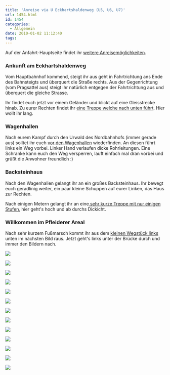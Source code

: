 ```yaml
---
title: 'Anreise via U Eckhartshaldenweg (U5, U6, U7)'
url: 1454.html
id: 1454
categories:
  - Allgemein
date: 2010-01-02 11:12:40
tags:
---
```


Auf der Anfahrt-Hauptseite findet ihr [weitere Anreisemöglichkeiten](../?page_id=713).

### Ankunft am Eckhartshaldenweg

Vom Hauptbahnhof kommend, steigt ihr aus geht in Fahrtrichtung ans Ende des Bahnsteigts und überquert die Straße rechts. Aus der Gegenrichtung (vom Pragsattel aus) steigt ihr natürlich entgegen der Fahrtrichtung aus und überquert die gleiche Strasse.

Ihr findet euch jetzt vor einem Geländer und blickt auf eine Gleisstrecke hinab. Zu eurer Rechten findet ihr [eine Treppe welche nach unten führt](http://www.openstreetmap.org/?mlat=48.79810&amp;mlon=9.1829&amp;zoom=17&amp;layers=B000FTF). Hier wollt ihr lang.

### Wagenhallen

Nach eurem Kampf durch den Urwald des Nordbahnhofs (immer gerade aus) solltet ihr euch [vor den Wagenhallen](http://www.openstreetmap.org/?mlat=48.79930&amp;mlon=9.1848&amp;zoom=17&amp;layers=B000FTF) wiederfinden. An diesen führt links ein Weg vorbei. Linker Hand verlaufen dicke Rohrleitungen. Eine Schranke kann euch den Weg versperren, lauft einfach mal dran vorbei und grüßt die Anwohner freundlich :)

### Backsteinhaus

Nach den Wagenhallen gelangt ihr an ein großes Backsteinhaus. Ihr bewegt euch geradlinig weiter, ein paar kleine Schuppen auf eurer Linken, das Haus zur Rechten.

Nach einigen Metern gelangt ihr an eine[ sehr kurze Treppe mit nur einigen Stufen](http://www.openstreetmap.org/?mlat=48.8007&amp;mlon=9.1865&amp;zoom=17&amp;layers=B000FTF), hier geht's hoch und ab durchs Dickicht.

### Willkommen im Pfleiderer Areal

Nach sehr kurzem Fußmarsch kommt ihr aus dem [kleinen Wegstück links](http://www.openstreetmap.org/?mlat=48.80150&amp;mlon=9.18735&amp;zoom=17&amp;layers=B000FTF) unten im nächsten Bild raus. Jetzt geht's links unter der Brücke durch und immer den Bildern nach.

[![](../wp-content/uploads/2010/05/img_3408-h600-label.png)](../wp-content/uploads/2010/05/img_3408-h600-label.png)

[![](../wp-content/uploads/2010/05/img_3409-h600-label.png)](../wp-content/uploads/2010/05/img_3409-h600-label.png)

[![](../wp-content/uploads/2010/05/img_3410-h600-label.png)](../wp-content/uploads/2010/05/img_3410-h600-label.png)

[![](../wp-content/uploads/2010/05/img_3411-h600-label.png)](../wp-content/uploads/2010/05/img_3411-h600-label.png)

[![](../wp-content/uploads/2010/05/img_3412-h600-label.png)](../wp-content/uploads/2010/05/img_3412-h600-label.png)

[![](../wp-content/uploads/2010/05/img_3413-h600-label.png)](../wp-content/uploads/2010/05/img_3413-h600-label.png)

[![](../wp-content/uploads/2010/05/img_3414-h600-label.png)](../wp-content/uploads/2010/05/img_3414-h600-label.png)

[![](../wp-content/uploads/2010/05/img_3415-h600-label.png)](../wp-content/uploads/2010/05/img_3415-h600-label.png)

[![](../wp-content/uploads/2010/05/img_3416-h600-label.png)](../wp-content/uploads/2010/05/img_3416-h600-label.png)

[![](../wp-content/uploads/2010/05/img_3417-h600-label.png)](../wp-content/uploads/2010/05/img_3417-h600-label.png)

[![](../wp-content/uploads/2010/05/img_3418-h600-label.png)](../wp-content/uploads/2010/05/img_3418-h600-label.png)

[![](../wp-content/uploads/2010/05/img_3419-h600-label.png)](../wp-content/uploads/2010/05/img_3419-h600-label.png)

[![](../wp-content/uploads/2010/05/img_3420-h600-label.png)](../wp-content/uploads/2010/05/img_3420-h600-label.png)